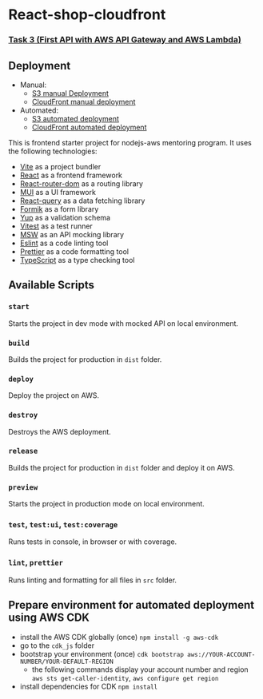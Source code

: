 # React-shop-cloudfront

### [Task 3 (First API with AWS API Gateway and AWS Lambda)](https://github.com/rolling-scopes-school/aws/blob/main/aws-developer/03_serverless_api/task.md)

## Deployment
- Manual:
  - [S3 manual Deployment](http://rss-aws-cloud-developer-module-2-manual.s3-website-eu-west-1.amazonaws.com)
  - [CloudFront manual deployment](https://d2brdewj8mwp4b.cloudfront.net)
- Automated:
  - [S3 automated deployment](http://rss-aws-cloud-developer-module-2-automated.s3-website-eu-west-1.amazonaws.com)
  - [CloudFront automated deployment](https://d24xwixe9x1f3a.cloudfront.net)

This is frontend starter project for nodejs-aws mentoring program. It uses the following technologies:

- [Vite](https://vitejs.dev/) as a project bundler
- [React](https://beta.reactjs.org/) as a frontend framework
- [React-router-dom](https://reactrouterdotcom.fly.dev/) as a routing library
- [MUI](https://mui.com/) as a UI framework
- [React-query](https://react-query-v3.tanstack.com/) as a data fetching library
- [Formik](https://formik.org/) as a form library
- [Yup](https://github.com/jquense/yup) as a validation schema
- [Vitest](https://vitest.dev/) as a test runner
- [MSW](https://mswjs.io/) as an API mocking library
- [Eslint](https://eslint.org/) as a code linting tool
- [Prettier](https://prettier.io/) as a code formatting tool
- [TypeScript](https://www.typescriptlang.org/) as a type checking tool

## Available Scripts

### `start`

Starts the project in dev mode with mocked API on local environment.

### `build`

Builds the project for production in `dist` folder.

### `deploy`

Deploy the project on AWS.

### `destroy`

Destroys the AWS deployment.

### `release`

Builds the project for production in `dist` folder and deploy it on AWS.

### `preview`

Starts the project in production mode on local environment.

### `test`, `test:ui`, `test:coverage`

Runs tests in console, in browser or with coverage.

### `lint`, `prettier`

Runs linting and formatting for all files in `src` folder.

## Prepare environment for automated deployment using AWS CDK
- install the AWS CDK globally (once) `npm install -g aws-cdk`
- go to the `cdk_js` folder
- bootstrap your environment (once) `cdk bootstrap aws://YOUR-ACCOUNT-NUMBER/YOUR-DEFAULT-REGION`
  - the following commands display your account number and region `aws sts get-caller-identity`, `aws configure get region`
- install dependencies for CDK `npm install`